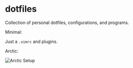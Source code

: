 # dotfiles

Collection of personal dotfiles, configurations, and programs.

Minimal:

Just a `.vimrc` and plugins.

Arctic:

![Arctic Setup](https://i.redd.it/v9yin4nfjta11.png)
